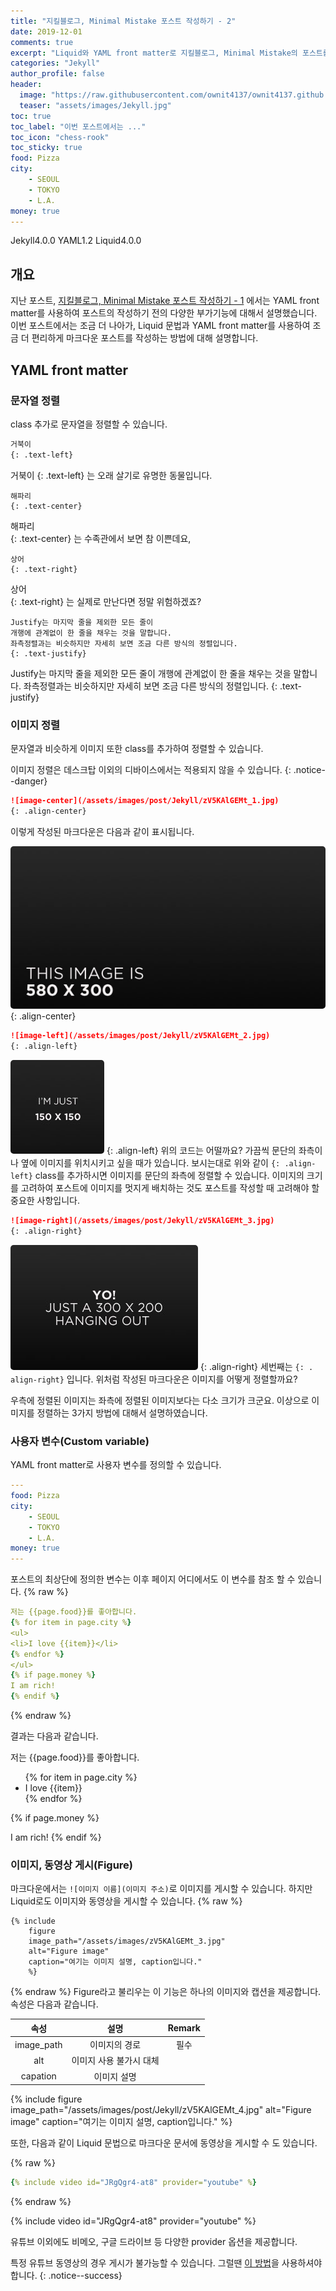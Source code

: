 ```yaml
---
title: "지킬블로그, Minimal Mistake 포스트 작성하기 - 2"
date: 2019-12-01
comments: true
excerpt: "Liquid와 YAML front matter로 지킬블로그, Minimal Mistake의 포스트를 작성해보자"
categories: "Jekyll"
author_profile: false
header:
  image: "https://raw.githubusercontent.com/ownit4137/ownit4137.github.io/master/_images/post/Jekyll/3GuM2Rz2dX.jpg"
  teaser: "assets/images/Jekyll.jpg"
toc: true 
toc_label: "이번 포스트에서는 ..." 
toc_icon: "chess-rook"
toc_sticky: true
food: Pizza
city:
    - SEOUL
    - TOKYO
    - L.A.
money: true
---
```

<!-- POST ID: zV5KAlGEMt -->
<!--Language Button HTML -->
<span><a class="Jekyll"><i class="fab fa-github"></i> Jekyll</a><a class="JekyllVer">4.0.0</a></span>  <span><a class="YAML"><i class="fab fa-yammer"></i> YAML</a><a class="YAMLVer">1.2</a></span>  <span><a class="Liquid"><i class="fas fa-flask"></i> Liquid</a><a class="LiquidVer">4.0.0</a></span>
<!--Language Button HTML -->
<!-- Main content-->

## 개요
지난 포스트, [지킬블로그, Minimal Mistake 포스트 작성하기 - 1]() 에서는 YAML front matter를 사용하여 포스트의 작성하기 전의 다양한 부가기능에 대해서 설명했습니다. 이번 포스트에서는 조금 더 나아가, Liquid 문법과 YAML front matter를 사용하여 조금 더 편리하게 마크다운 포스트를 작성하는 방법에 대해 설명합니다.

## YAML front matter
### 문자열 정렬
class 추가로 문자열을 정렬할 수 있습니다.

~~~markdown
거북이
{: .text-left}
~~~
거북이
{: .text-left}
는 오래 살기로 유명한 동물입니다.<br>
~~~
해파리
{: .text-center}
~~~
해파리<br>
{: .text-center}
는 수족관에서 보면 참 이쁜데요, <br>
~~~
상어
{: .text-right}
~~~
상어<br>
{: .text-right}
는 실제로 만난다면 정말 위험하겠죠?<br>
~~~
Justify는 마지막 줄을 제외한 모든 줄이 
개행에 관계없이 한 줄을 채우는 것을 말합니다. 
좌측정렬과는 비슷하지만 자세히 보면 조금 다른 방식의 정렬입니다.
{: .text-justify}
~~~
Justify는 마지막 줄을 제외한 모든 줄이 
개행에 관계없이 한 줄을 채우는 것을 말합니다. 
좌측정렬과는 비슷하지만 자세히 보면 조금 다른 방식의 정렬입니다. 
{: .text-justify}

### 이미지 정렬
문자열과 비슷하게 이미지 또한 class를 추가하여 정렬할 수 있습니다.

이미지 정렬은 데스크탑 이외의 디바이스에서는 적용되지 않을 수 있습니다.
{: .notice--danger}
~~~markdown
![image-center](/assets/images/post/Jekyll/zV5KAlGEMt_1.jpg)
{: .align-center}
~~~
이렇게 작성된 마크다운은 다음과 같이 표시됩니다.

![image-center](/assets/images/post/Jekyll/zV5KAlGEMt_1.jpg)
{: .align-center}

~~~markdown
![image-left](/assets/images/post/Jekyll/zV5KAlGEMt_2.jpg)
{: .align-left}
~~~
![image-left](/assets/images/post/Jekyll/zV5KAlGEMt_2.jpg)
{: .align-left}
위의 코드는 어떨까요? 가끔씩 문단의 좌측이나 옆에 이미지를 위치시키고 싶을 때가 있습니다. 보시는대로 위와 같이 `{: .align-left}` class를 추가하시면 이미지를 문단의 좌측에 정렬할 수 있습니다. 이미지의 크기를 고려하여 포스트에 이미지를 멋지게 배치하는 것도 포스트를 작성할 때 고려해야 할 중요한 사항입니다. 
~~~markdown
![image-right](/assets/images/post/Jekyll/zV5KAlGEMt_3.jpg)
{: .align-right}
~~~
![image-right](/assets/images/post/Jekyll/zV5KAlGEMt_3.jpg)
{: .align-right}
세번째는 `{: . align-right}` 입니다. 위처럼 작성된 마크다운은 이미지를 어떻게 정렬할까요? 

우측에 정렬된 이미지는 좌측에 정렬된 이미지보다는 다소 크기가 크군요. 이상으로 이미지를 정렬하는 3가지 방법에 대해서 설명하였습니다.

### 사용자 변수(Custom variable)
YAML front matter로 사용자 변수를 정의할 수 있습니다.
~~~yaml
---
food: Pizza
city:
    - SEOUL
    - TOKYO
    - L.A.
money: true
---
~~~
포스트의 최상단에 정의한 변수는 이후 페이지 어디에서도 이 변수를 참조 할 수 있습니다.
{% raw %}
~~~yaml
저는 {{page.food}}를 좋아합니다.
{% for item in page.city %}
<ul>
<li>I love {{item}}</li>
{% endfor %}
</ul>
{% if page.money %}
I am rich! 
{% endif %}
~~~
{% endraw %}

결과는 다음과 같습니다.

저는 {{page.food}}를 좋아합니다.<br>
<ul>
{% for item in page.city %}
<li>I love {{item}}</li>
{% endfor %}
</ul>
{% if page.money %}

I am rich! 
{% endif %}

### 이미지, 동영상 게시(Figure)
마크다운에서는 `![이미지 이름](이미지 주소)`로 이미지를 게시할 수 있습니다. 하지만 Liquid로도 이미지와 동영상을 게시할 수 있습니다.
{% raw %}
~~~
{% include 
    figure 
    image_path="/assets/images/zV5KAlGEMt_3.jpg" 
    alt="Figure image" 
    caption="여기는 이미지 설명, caption입니다." 
    %}
~~~
{% endraw %}
Figure라고 불리우는 이 기능은 하나의 이미지와 캡션을 제공합니다. 속성은 다음과 같습니다. 

|     속성     |      설명       | Remark |
| :--------: | :-----------: | :----: |
| image_path |    이미지의 경로    |   필수   |
|    alt     | 이미지 사용 불가시 대체 |        |
|  capation  |    이미지 설명     |        |

{% include 
    figure 
    image_path="/assets/images/post/Jekyll/zV5KAlGEMt_4.jpg" 
    alt="Figure image" 
    caption="여기는 이미지 설명, caption입니다." 
    %}

또한, 다음과 같이 Liquid 문법으로 마크다운 문서에 동영상을 게시할 수 도 있습니다.

{% raw %}
~~~yaml
{% include video id="JRgQgr4-at8" provider="youtube" %}
~~~
{% endraw %}

{% include video id="JRgQgr4-at8" provider="youtube" %}

유튜브 이외에도 비메오, 구글 드라이브 등 다양한 provider 옵션을 제공합니다.

특정 유튜브 동영상의 경우 게시가 불가능할 수 있습니다. 그럴땐 [이 방법](https://ownit4137.github.io/markdown/markdown03/#embedresponsively)을 사용하셔야합니다.
{: .notice--success}

<!-- Main content-->

<!-- Javascript -->

<!-- Javascript -->

<!-- CSS -->
<style>
img{
    border-radius: 5px;
}
.align-left{
    margin: 5px;
}
.align-right{
    margin: -5px;
}
</style>

<!-- CSS -->
